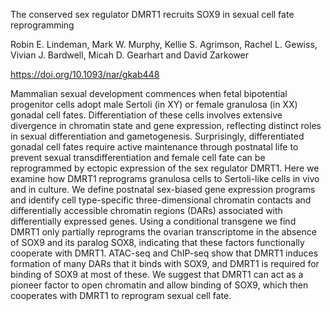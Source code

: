 The conserved sex regulator DMRT1 recruits SOX9 in sexual cell fate reprogramming

Robin E. Lindeman, Mark W. Murphy, Kellie S. Agrimson, Rachel L. Gewiss, Vivian J. Bardwell, Micah D. Gearhart and David Zarkower

https://doi.org/10.1093/nar/gkab448

Mammalian sexual development commences when fetal bipotential progenitor cells adopt male Sertoli (in XY) or female granulosa (in XX) gonadal cell fates.  Differentiation of these cells involves extensive divergence in chromatin state and gene expression, reflecting distinct roles in sexual differentiation and gametogenesis.  Surprisingly, differentiated gonadal cell fates require active maintenance through postnatal life to prevent sexual transdifferentiation and female cell fate can be reprogrammed by ectopic expression of the sex regulator DMRT1.  Here we examine how DMRT1 reprograms granulosa cells to Sertoli-like cells in vivo and in culture.  We define postnatal sex-biased gene expression programs and identify cell type-specific three-dimensional chromatin contacts and differentially accessible chromatin regions (DARs) associated with differentially expressed genes.  Using a conditional transgene we find DMRT1 only partially reprograms the ovarian transcriptome in the absence of SOX9 and its paralog SOX8, indicating that these factors functionally cooperate with DMRT1.  ATAC-seq and ChIP-seq show that DMRT1 induces formation of many DARs that it binds with SOX9, and DMRT1 is required for binding of SOX9 at most of these.  We suggest that DMRT1 can act as a pioneer factor to open chromatin and allow binding of SOX9, which then cooperates with DMRT1 to reprogram sexual cell fate. 
